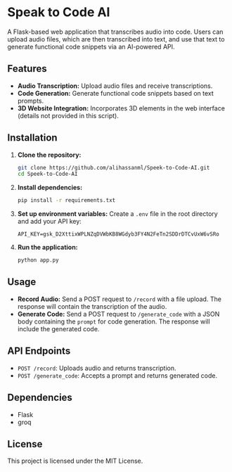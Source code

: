 # Speak to Code AI

A Flask-based web application that transcribes audio into code. Users can upload audio files, which are then transcribed into text, and use that text to generate functional code snippets via an AI-powered API.

## Features

- **Audio Transcription:** Upload audio files and receive transcriptions.
- **Code Generation:** Generate functional code snippets based on text prompts.
- **3D Website Integration:** Incorporates 3D elements in the web interface (details not provided in this script).

## Installation

1. **Clone the repository:**
   ```bash
   git clone https://github.com/alihassanml/Speek-to-Code-AI.git
   cd Speek-to-Code-AI
   ```

2. **Install dependencies:**
   ```bash
   pip install -r requirements.txt
   ```

3. **Set up environment variables:**
   Create a `.env` file in the root directory and add your API key:
   ```env
   API_KEY=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
   ```

4. **Run the application:**
   ```bash
   python app.py
   ```

## Usage

- **Record Audio:** Send a POST request to `/record` with a file upload. The response will contain the transcription of the audio.
- **Generate Code:** Send a POST request to `/generate_code` with a JSON body containing the `prompt` for code generation. The response will include the generated code.

## API Endpoints

- `POST /record`: Uploads audio and returns transcription.
- `POST /generate_code`: Accepts a prompt and returns generated code.

## Dependencies

- Flask
- groq

## License

This project is licensed under the MIT License.
